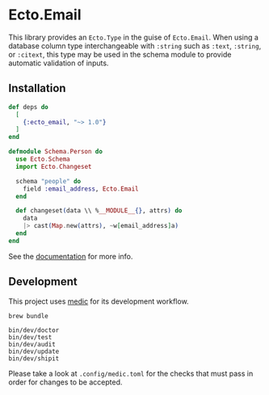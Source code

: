 # Ecto.Email

This library provides an `Ecto.Type` in the guise of `Ecto.Email`. When
using a database column type interchangeable with `:string` such as
`:text`, `:string`, or `:citext`, this type may be used in the schema
module to provide automatic validation of inputs.

## Installation

``` elixir
def deps do
  [
    {:ecto_email, "~> 1.0"}
  ]
end
```

``` elixir
defmodule Schema.Person do
  use Ecto.Schema
  import Ecto.Changeset

  schema "people" do
    field :email_address, Ecto.Email
  end

  def changeset(data \\ %__MODULE__{}, attrs) do
    data
    |> cast(Map.new(attrs), ~w[email_address]a)
  end
end
```

See the [documentation](https://hexdocs.pm/ecto_email) for more info.

## Development

This project uses [medic](https://github.com/synchronal/medic-rs) for
its development workflow.

``` shell
brew bundle

bin/dev/doctor
bin/dev/test
bin/dev/audit
bin/dev/update
bin/dev/shipit
```

Please take a look at `.config/medic.toml` for the checks that must pass
in order for changes to be accepted.
